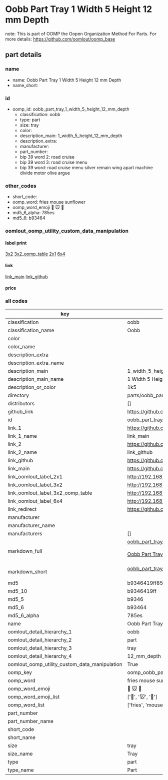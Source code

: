 # Oobb Part Tray 1 Width 5 Height 12 mm Depth  

note: This is part of OOMP the Oopen Organization Method For Parts. For more details: https://github.com/oomlout/oomp_base

##  part details
  







### name
* name: Oobb Part Tray 1 Width 5 Height 12 mm Depth
* name_short: 
### id
* oomp_id: oobb_part_tray_1_width_5_height_12_mm_depth
  * classification: oobb
  * type: part
  * size: tray
  * color: 
  * description_main: 1_width_5_height_12_mm_depth
  * description_extra: 
  * manufacturer: 
  * part_number: 
  * bip 39 word 2: road cruise
  * bip 39 word 3: road cruise menu
  * bip 39 word: road cruise menu silver remain wing apart machine divide motor olive argue

### other_codes
* short_code: 
* oomp_word: fries mouse sunflower
* oomp_word_emoji :fries: :mouse: :sunflower:
* md5_6_alpha: 785es
* md5_6: b93464






### oomlout_oomp_utility_custom_data_manipulation
#### label print
[3x2](http://192.168.1.245:1112/?label=oomp%20785es)
[3x2_oomp_table](http://192.168.1.108:1112/?label=oomp%20785es)
[2x1](http://192.168.1.242:1112/?label=oomp%20785es)
[6x4](http://192.168.1.55:1112/?label=oomp%20785es)    

#### link

[link_main](https://github.com/oomlout/oomlout_oomp_version_1_messy/tree/main/parts/oobb_part_tray_1_width_5_height_12_mm_depth) [link_github](https://github.com/oomlout/oomlout_oomp_version_1_messy/tree/main/parts/oobb_part_tray_1_width_5_height_12_mm_depth)                             

#### price







### all codes 
| key | value |  
| --- | --- |  
| classification | oobb |  
| classification_name | Oobb |  
| color |  |  
| color_name |  |  
| description_extra |  |  
| description_extra_name |  |  
| description_main | 1_width_5_height_12_mm_depth |  
| description_main_name | 1 Width 5 Height 12 mm Depth |  
| description_or_color | 1k5 |  
| directory | parts/oobb_part_tray_1_width_5_height_12_mm_depth |  
| distributors | [] |  
| github_link | https://github.com/oomlout/oomlout_oomp_part_src/tree/main/parts/oobb_part_tray_1_width_5_height_12_mm_depth |  
| id | oobb_part_tray_1_width_5_height_12_mm_depth |  
| link_1 | https://github.com/oomlout/oomlout_oomp_version_1_messy/tree/main/parts/oobb_part_tray_1_width_5_height_12_mm_depth |  
| link_1_name | link_main |  
| link_2 | https://github.com/oomlout/oomlout_oomp_version_1_messy/tree/main/parts/oobb_part_tray_1_width_5_height_12_mm_depth |  
| link_2_name | link_github |  
| link_github | https://github.com/oomlout/oomlout_oomp_version_1_messy/tree/main/parts/oobb_part_tray_1_width_5_height_12_mm_depth |  
| link_main | https://github.com/oomlout/oomlout_oomp_version_1_messy/tree/main/parts/oobb_part_tray_1_width_5_height_12_mm_depth |  
| link_oomlout_label_2x1 | http://192.168.1.242:1112/?label=oomp%20785es |  
| link_oomlout_label_3x2 | http://192.168.1.245:1112/?label=oomp%20785es |  
| link_oomlout_label_3x2_oomp_table | http://192.168.1.108:1112/?label=oomp%20785es |  
| link_oomlout_label_6x4 | http://192.168.1.55:1112/?label=oomp%20785es |  
| link_redirect | https://github.com/oomlout/oomlout_oomp_version_1_messy/tree/main/parts/oobb_part_tray_1_width_5_height_12_mm_depth |  
| manufacturer |  |  
| manufacturer_name |  |  
| manufacturers | [] |  
| markdown_full | [oobb_part_tray_1_width_5_height_12_mm_depth](none)<br>[](none)<br>[Oobb Part Tray 1 Width 5 Height 12 Mm Depth](none)<br><br> |  
| markdown_short | [oobb_part_tray_1_width_5_height_12_mm_depth](none)<br><br> |  
| md5 | b9346419ff85814beedacc8d164d2dd7 |  
| md5_10 | b9346419ff |  
| md5_5 | b9346 |  
| md5_6 | b93464 |  
| md5_6_alpha | 785es |  
| name | Oobb Part Tray 1 Width 5 Height 12 mm Depth |  
| oomlout_detail_hierarchy_1 | oobb |  
| oomlout_detail_hierarchy_2 | part |  
| oomlout_detail_hierarchy_3 | tray |  
| oomlout_detail_hierarchy_4 | 12_mm_depth |  
| oomlout_oomp_utility_custom_data_manipulation | True |  
| oomp_key | oomp_oobb_part_tray_1_width_5_height_12_mm_depth |  
| oomp_word | fries mouse sunflower |  
| oomp_word_emoji | :fries: :mouse: :sunflower: |  
| oomp_word_emoji_list | [':fries:', ':mouse:', ':sunflower:'] |  
| oomp_word_list | ['fries', 'mouse', 'sunflower'] |  
| part_number |  |  
| part_number_name |  |  
| short_code |  |  
| short_name |  |  
| size | tray |  
| size_name | Tray |  
| type | part |  
| type_name | Part |  
